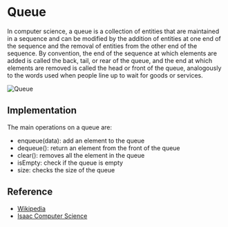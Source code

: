 # Queue

In computer science, a queue is a collection of entities that are maintained in a sequence and can be modified by the addition of entities at one end of the sequence and the removal of entities from the other end of the sequence. By convention, the end of the sequence at which elements are added is called the back, tail, or rear of the queue, and the end at which elements are removed is called the head or front of the queue, analogously to the words used when people line up to wait for goods or services.

![Queue](https://isaaccomputerscience.org/api/v2.22.2/api/images/content/computer_science/data_structures_and_algorithms/data_structures/figures/Isaac_Computer_Science_2_Data_Structures_Project_OUTLINE_V6_18.png)

## Implementation

The main operations on a queue are:

- enqueue(data): add an element to the queue
- dequeue(): return an element from the front of the queue
- clear(): removes all the element in the queue
- isEmpty: check if the queue is empty
- size: checks the size of the queue

## Reference

- [Wikipedia](<https://en.wikipedia.org/wiki/Queue_(abstract_data_type)>)
- [Isaac Computer Science](https://isaaccomputerscience.org/concepts/dsa_datastruct_queue?examBoard=all&stage=all&topic=data_structures)
